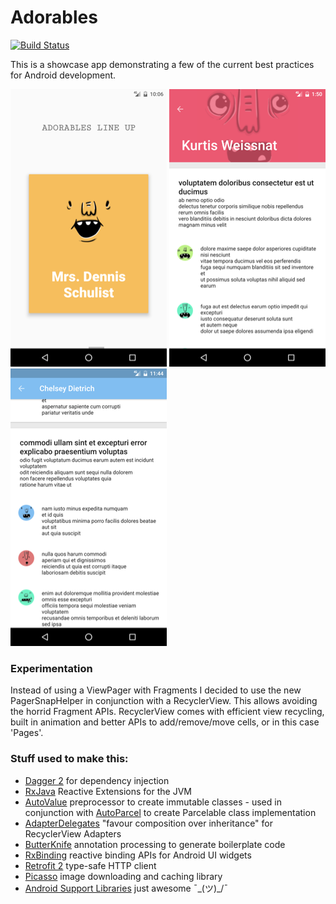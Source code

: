 # Adorables
[![Build Status](https://travis-ci.org/giljulio/adorables.svg?branch=master)](https://travis-ci.org/giljulio/adorables)

This is a showcase app demonstrating a few of the current best practices for Android development.

![Adorables line up](.github/screenshot_1.png) ![Adorable close up](.github/screenshot_2.png) ![Adorables comments](.github/screenshot_3.png)

### Experimentation

Instead of using a ViewPager with Fragments I decided to use the new PagerSnapHelper in conjunction with a RecyclerView. This allows avoiding the horrid Fragment APIs. RecyclerView comes with efficient view recycling, built in animation and better APIs to add/remove/move cells, or in this case 'Pages'.

### Stuff used to make this:

 * [Dagger 2](https://github.com/markdown-it/markdown-it) for dependency injection
 * [RxJava](https://github.com/ReactiveX/RxJava) Reactive Extensions for the JVM
 * [AutoValue](https://github.com/google/auto/tree/master/value) preprocessor to create immutable classes - used in conjunction with [AutoParcel](https://github.com/rharter/auto-value-parcel) to create Parcelable class implementation
 * [AdapterDelegates](https://github.com/sockeqwe/AdapterDelegates) "favour composition over inheritance" for RecyclerView Adapters
 * [ButterKnife](https://github.com/JakeWharton/butterknife) annotation processing to generate boilerplate code
 * [RxBinding](https://github.com/JakeWharton/RxBinding) reactive binding APIs for Android UI widgets
 * [Retrofit 2](https://github.com/square/retrofit) type-safe HTTP client
 * [Picasso](https://github.com/square/picasso) image downloading and caching library
 * [Android Support Libraries](https://developer.android.com/topic/libraries/support-library/index.html) just awesome ¯\_(ツ)_/¯
